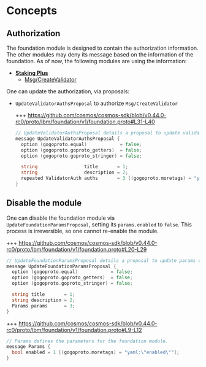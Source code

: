 <!--
order: 1
-->

# Concepts

## Authorization

The foundation module is designed to contain the authorization information. The other modules may deny its message based on the information of the foundation. As of now, the following modules are using the information:

- **[Staking Plus](../../stakingplus/spec/README.md)**
    - [Msg/CreateValidator](../../stakingplus/spec/03_messages.md#msgcreatevalidator)

One can update the authorization, via proposals:

- `UpdateValidatorAuthsProposal` to authorize `Msg/CreateValidator`

    +++ https://github.com/cosmos/cosmos-sdk/blob/v0.44.0-rc0/proto/lbm/foundation/v1/foundation.proto#L31-L40
    ```go
    // UpdateValidatorAuthsProposal details a proposal to update validator auths on foundation.
    message UpdateValidatorAuthsProposal {
      option (gogoproto.equal)            = false;
      option (gogoproto.goproto_getters)  = false;
      option (gogoproto.goproto_stringer) = false;

      string                 title       = 1;
      string                 description = 2;
      repeated ValidatorAuth auths       = 3 [(gogoproto.moretags) = "yaml:\"auths\""];
    }
    ```

## Disable the module

One can disable the foundation module via `UpdateFoundationParamsProposal`, setting its `params.enabled` to `false`. This process is irreversible, so one cannot re-enable the module.

+++ https://github.com/cosmos/cosmos-sdk/blob/v0.44.0-rc0/proto/lbm/foundation/v1/foundation.proto#L20-L29
```go
// UpdateFoundationParamsProposal details a proposal to update params of foundation module.
message UpdateFoundationParamsProposal {
  option (gogoproto.equal)            = false;
  option (gogoproto.goproto_getters)  = false;
  option (gogoproto.goproto_stringer) = false;

  string title       = 1;
  string description = 2;
  Params params      = 3;
}
```

+++ https://github.com/cosmos/cosmos-sdk/blob/v0.44.0-rc0/proto/lbm/foundation/v1/foundation.proto#L9-L12
```go
// Params defines the parameters for the foundation module.
message Params {
  bool enabled = 1 [(gogoproto.moretags) = "yaml:\"enabled\""];
}
```
